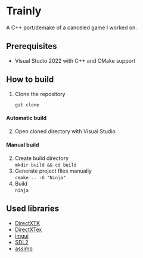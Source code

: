 # Trainly

A C++ port/demake of a canceled game I worked on.

## Prerequisites
- Visual Studio 2022 with C++ and CMake support

## How to build
1. Clone the repository

	`git clone`

#### Automatic build
2. Open cloned directory with Visual Studio
#### Manual build

2. Create build directory<br />
`mkdir build && cd build`<br />
3. Generate project files manually<br />
`cmake .. -G "Ninja"`
4. Build<br />
`ninja`

## Used libraries
- [DirectXTK](https://github.com/microsoft/DirectXTK)
- [DirectXTex](https://github.com/microsoft/DirectXTex)
- [imgui](https://github.com/ocornut/imgui)
- [SDL2](https://github.com/libsdl-org/SDL)
- [assimp](https://github.com/assimp/assimp)


